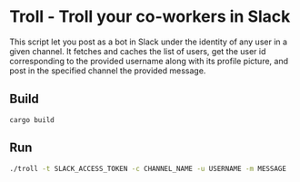 # Troll - Troll your co-workers in Slack

This script let you post as a bot in Slack under the identity of any user in a
given channel. It fetches and caches the list of users, get the user id corresponding to
the provided username along with its profile picture, and post in the specified
channel the provided message.

## Build

```
cargo build
```

## Run

```sh
./troll -t SLACK_ACCESS_TOKEN -c CHANNEL_NAME -u USERNAME -m MESSAGE
```
